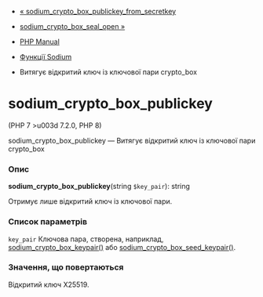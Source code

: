 - [«
sodium_crypto_box_publickey_from_secretkey](function.sodium-crypto-box-publickey-from-secretkey.md)
- [sodium_crypto_box_seal_open
»](function.sodium-crypto-box-seal-open.md)

- [PHP Manual](index.md)
- [Функції Sodium](ref.sodium.md)
- Витягує відкритий ключ із ключової пари crypto_box

# sodium_crypto_box_publickey

(PHP 7 \>u003d 7.2.0, PHP 8)

sodium_crypto_box_publickey — Витягує відкритий ключ із ключової пари
crypto_box

### Опис

**sodium_crypto_box_publickey**(string `$key_pair`): string

Отримує лише відкритий ключ із ключової пари.

### Список параметрів

`key_pair`
Ключова пара, створена, наприклад,
[sodium_crypto_box_keypair()](function.sodium-crypto-box-keypair.md)
або
[sodium_crypto_box_seed_keypair()](function.sodium-crypto-box-seed-keypair.md).

### Значення, що повертаються

Відкритий ключ X25519.

